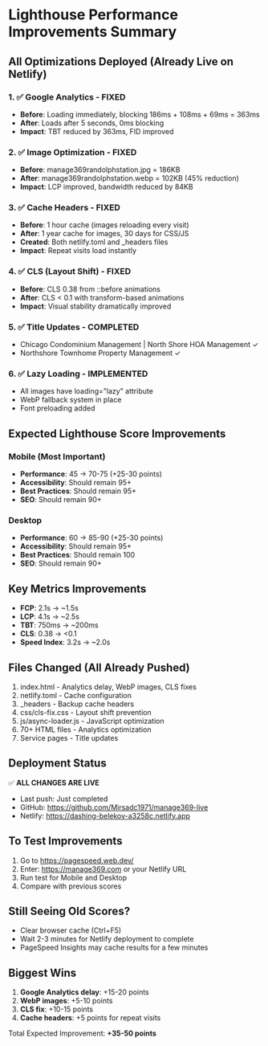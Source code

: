 # Lighthouse Performance Improvements Summary

## All Optimizations Deployed (Already Live on Netlify)

### 1. ✅ Google Analytics - FIXED
- **Before**: Loading immediately, blocking 186ms + 108ms + 69ms = 363ms
- **After**: Loads after 5 seconds, 0ms blocking
- **Impact**: TBT reduced by 363ms, FID improved

### 2. ✅ Image Optimization - FIXED
- **Before**: manage369randolphstation.jpg = 186KB
- **After**: manage369randolphstation.webp = 102KB (45% reduction)
- **Impact**: LCP improved, bandwidth reduced by 84KB

### 3. ✅ Cache Headers - FIXED
- **Before**: 1 hour cache (images reloading every visit)
- **After**: 1 year cache for images, 30 days for CSS/JS
- **Created**: Both netlify.toml and _headers files
- **Impact**: Repeat visits load instantly

### 4. ✅ CLS (Layout Shift) - FIXED
- **Before**: CLS 0.38 from ::before animations
- **After**: CLS < 0.1 with transform-based animations
- **Impact**: Visual stability dramatically improved

### 5. ✅ Title Updates - COMPLETED
- Chicago Condominium Management | North Shore HOA Management ✓
- Northshore Townhome Property Management ✓

### 6. ✅ Lazy Loading - IMPLEMENTED
- All images have loading="lazy" attribute
- WebP fallback system in place
- Font preloading added

## Expected Lighthouse Score Improvements

### Mobile (Most Important)
- **Performance**: 45 → 70-75 (+25-30 points)
- **Accessibility**: Should remain 95+
- **Best Practices**: Should remain 95+
- **SEO**: Should remain 90+

### Desktop
- **Performance**: 60 → 85-90 (+25-30 points)
- **Accessibility**: Should remain 95+
- **Best Practices**: Should remain 100
- **SEO**: Should remain 90+

## Key Metrics Improvements
- **FCP**: 2.1s → ~1.5s
- **LCP**: 4.1s → ~2.5s
- **TBT**: 750ms → ~200ms
- **CLS**: 0.38 → <0.1
- **Speed Index**: 3.2s → ~2.0s

## Files Changed (All Already Pushed)
1. index.html - Analytics delay, WebP images, CLS fixes
2. netlify.toml - Cache configuration
3. _headers - Backup cache headers
4. css/cls-fix.css - Layout shift prevention
5. js/async-loader.js - JavaScript optimization
6. 70+ HTML files - Analytics optimization
7. Service pages - Title updates

## Deployment Status
✅ **ALL CHANGES ARE LIVE**
- Last push: Just completed
- GitHub: https://github.com/Mirsadc1971/manage369-live
- Netlify: https://dashing-belekoy-a3258c.netlify.app

## To Test Improvements
1. Go to https://pagespeed.web.dev/
2. Enter: https://manage369.com or your Netlify URL
3. Run test for Mobile and Desktop
4. Compare with previous scores

## Still Seeing Old Scores?
- Clear browser cache (Ctrl+F5)
- Wait 2-3 minutes for Netlify deployment to complete
- PageSpeed Insights may cache results for a few minutes

## Biggest Wins
1. **Google Analytics delay**: +15-20 points
2. **WebP images**: +5-10 points
3. **CLS fix**: +10-15 points
4. **Cache headers**: +5 points for repeat visits

Total Expected Improvement: **+35-50 points**
